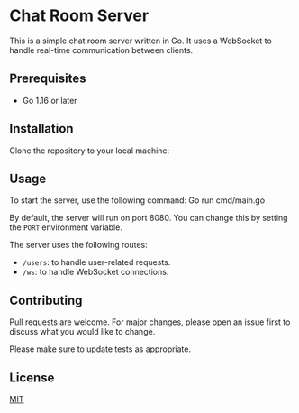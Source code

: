 # Chat Room Server

This is a simple chat room server written in Go. It uses a WebSocket to handle real-time communication between clients.

## Prerequisites

- Go 1.16 or later

## Installation

Clone the repository to your local machine:

## Usage

To start the server, use the following command: Go run cmd/main.go

By default, the server will run on port 8080. You can change this by setting the `PORT` environment variable.

The server uses the following routes:

- `/users`: to handle user-related requests.
- `/ws`: to handle WebSocket connections.

## Contributing

Pull requests are welcome. For major changes, please open an issue first to discuss what you would like to change.

Please make sure to update tests as appropriate.

## License

[MIT](https://choosealicense.com/licenses/mit/)

